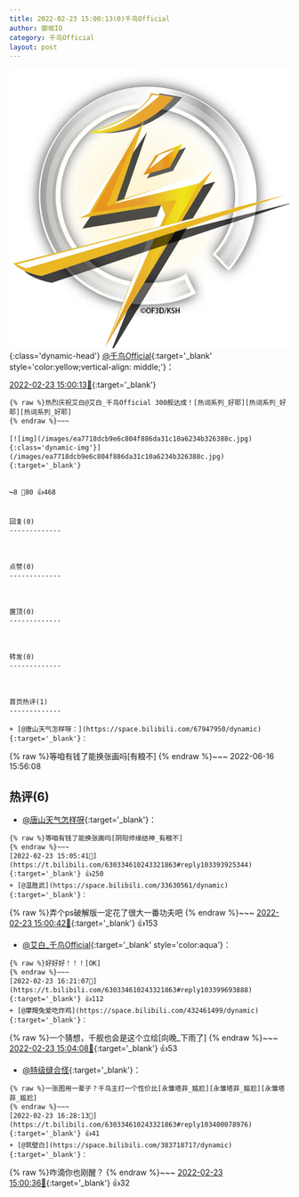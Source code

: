 ```yaml
---
title: 2022-02-23 15:00:13(0)千鸟Official
author: 御坂IO
category: 千鸟Official
layout: post
---
```


![img](/images/d7235309f85c0e1aec9d4ca9b6be983202228f8e.jpg){:class='dynamic-head'}
[@千鸟Official](https://space.bilibili.com/553771121/dynamic){:target='_blank' style='color:yellow;vertical-align: middle;'}：

[2022-02-23 15:00:13🔗](https://t.bilibili.com/630334610243321863){:target='_blank'}

~~~
{% raw %}热烈庆祝艾白@艾白_千鸟Official 300舰达成！[热词系列_好耶][热词系列_好耶][热词系列_好耶]
{% endraw %}~~~

[![img](/images/ea7718dcb9e6c804f886da31c10a6234b326388c.jpg){:class='dynamic-img'}](/images/ea7718dcb9e6c804f886da31c10a6234b326388c.jpg){:target='_blank'}


↪️8 💬80 👍468


回复(0)
-------------



点赞(0)
-------------



置顶(0)
-------------



转发(0)
-------------



首页热评(1)
-------------

+ [@唐山天气怎样呀：](https://space.bilibili.com/67947950/dynamic){:target='_blank'}：
~~~
{% raw %}等咱有钱了能换张画吗[有粮不]
{% endraw %}~~~
2022-06-16 15:56:08


热评(6)
-------------

+ [@唐山天气怎样呀](https://space.bilibili.com/67947950/dynamic){:target='_blank'}：
~~~
{% raw %}等咱有钱了能换张画吗[阴阳师缘结神_有粮不]
{% endraw %}~~~
[2022-02-23 15:05:41🔗](https://t.bilibili.com/630334610243321863#reply103393925344){:target='_blank'} 👍250
+ [@温胜武](https://space.bilibili.com/33630561/dynamic){:target='_blank'}：
~~~
{% raw %}弄个ps破解版一定花了很大一番功夫吧
{% endraw %}~~~
[2022-02-23 15:00:42🔗](https://t.bilibili.com/630334610243321863#reply103393482752){:target='_blank'} 👍153
+ [@艾白_千鸟Official](https://space.bilibili.com/334537711/dynamic){:target='_blank' style='color:aqua'}：
~~~
{% raw %}好好好！！！[OK]
{% endraw %}~~~
[2022-02-23 16:21:07🔗](https://t.bilibili.com/630334610243321863#reply103399693888){:target='_blank'} 👍112
+ [@摩羯兔爱吃炸鸡](https://space.bilibili.com/432461499/dynamic){:target='_blank'}：
~~~
{% raw %}一个猜想，千舰也会是这个立绘[向晚_下雨了]
{% endraw %}~~~
[2022-02-23 15:04:08🔗](https://t.bilibili.com/630334610243321863#reply103393727488){:target='_blank'} 👍53
+ [@特级缝合怪](https://space.bilibili.com/34382624/dynamic){:target='_blank'}：
~~~
{% raw %}一张图用一辈子？千鸟主打一个性价比[永雏塔菲_尴尬][永雏塔菲_尴尬][永雏塔菲_尴尬]
{% endraw %}~~~
[2022-02-23 16:28:13🔗](https://t.bilibili.com/630334610243321863#reply103400078976){:target='_blank'} 👍41
+ [@筑壁白](https://space.bilibili.com/383718717/dynamic){:target='_blank'}：
~~~
{% raw %}咋滴你也刚醒？
{% endraw %}~~~
[2022-02-23 15:00:36🔗](https://t.bilibili.com/630334610243321863#reply103393480480){:target='_blank'} 👍32


